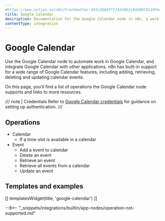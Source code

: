 ```yaml
---
#https://www.notion.so/n8n/Frontmatter-432c2b8dff1f43d4b1c8d20075510fe4
title: Google Calendar
description: Documentation for the Google Calendar node in n8n, a workflow automation platform. Includes details of operations and configuration, and links to examples and credentials information.
contentType: integration
---
```


# Google Calendar

Use the Google Calendar node to automate work in Google Calendar, and integrate Google Calendar with other applications. n8n has built-in support for a wide range of Google Calendar features, including adding, retrieving, deleting and updating calendar events.

On this page, you'll find a list of operations the Google Calendar node supports and links to more resources.

/// note | Credentials
Refer to [Google Calendar credentials](/integrations/builtin/credentials/google/) for guidance on setting up authentication. 
///

## Operations

* Calendar
    * If a time-slot is available in a calendar
* Event
    * Add a event to calendar
    * Delete an event
    * Retrieve an event
    * Retrieve all events from a calendar
    * Update an event

## Templates and examples

<!-- see https://www.notion.so/n8n/Pull-in-templates-for-the-integrations-pages-37c716837b804d30a33b47475f6e3780 -->
[[ templatesWidget(title, 'google-calendar') ]]

--8<-- "_snippets/integrations/builtin/app-nodes/operation-not-supported.md"
